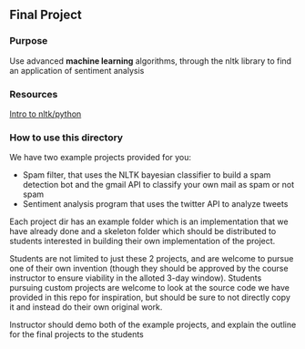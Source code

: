 ## Final Project
### Purpose
Use advanced **machine learning** algorithms, through the nltk library to find an application of sentiment analysis
### Resources
[Intro to nltk/python](http://www.nltk.org/book/ch01.html)
### How to use this directory
We have two example projects provided for you:
- Spam filter, that uses the NLTK bayesian classifier to build a spam detection bot and the gmail API to classify your own mail as spam or not spam
- Sentiment analysis program that uses the twitter API to analyze tweets

Each project dir has an example folder which is an implementation that we have already done and a skeleton folder which should be distributed to students interested in building their own implementation of the project.  


Students are not limited to just these 2 projects, and are welcome to pursue one of their own invention (though they should be approved by the course instructor to ensure viability in the alloted 3-day window).  Students pursuing custom projects are welcome to look at the source code we have provided in this repo for inspiration, but should be sure to not directly copy it and instead do their own original work.

Instructor should demo both of the example projects, and explain the outline for the final projects to the students
